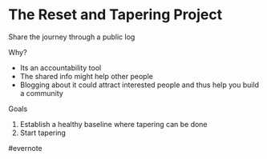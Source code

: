 # The Reset and Tapering Project

Share the journey through a public log

Why?

- Its an accountability tool
- The shared info might help other people
- Blogging about it could attract interested people and thus help you build a community

Goals

1. Establish a healthy baseline where tapering can be done
2. Start tapering

\#evernote

